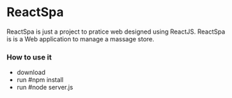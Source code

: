# ReactSpa
ReactSpa is just a project to pratice web designed using ReactJS.
ReactSpa is  is a Web application to manage a massage store.

### How to use it
  - download
  - run #npm install
  - run #node server.js
